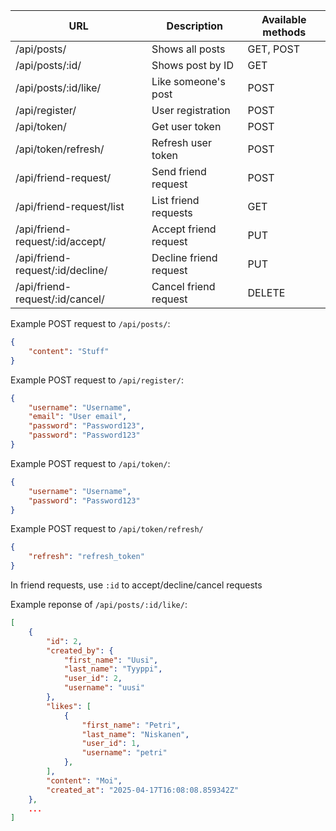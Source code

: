 | URL                                 | Description                  | Available methods |
| ----------------------------------- | ---------------------------- | ----------------- |
| /api/posts/                         | Shows all posts              | GET, POST         |
| /api/posts/:id/                     | Shows post by ID             | GET               |
| /api/posts/:id/like/                | Like someone's post          | POST              |
| /api/register/                      | User registration            | POST              |
| /api/token/                         | Get user token               | POST              |
| /api/token/refresh/                 | Refresh user token           | POST              |
| /api/friend-request/                | Send friend request          | POST              |
| /api/friend-request/list            | List friend requests         | GET               |
| /api/friend-request/:id/accept/     | Accept friend request        | PUT               |
| /api/friend-request/:id/decline/    | Decline friend request       | PUT               |
| /api/friend-request/:id/cancel/     | Cancel friend request        | DELETE            |

Example POST request to ```/api/posts/```:
```json
{
    "content": "Stuff"
}
```

Example POST request to ```/api/register/```:
```json
{
    "username": "Username",
    "email": "User email",
    "password": "Password123",
    "password": "Password123"
}
```

Example POST request to ```/api/token/```:
```json
{
    "username": "Username",
    "password": "Password123"
}
```

Example POST request to ```/api/token/refresh/```
```json
{
    "refresh": "refresh_token"
}
```

In friend requests, use ```:id``` to accept/decline/cancel requests

Example reponse of ```/api/posts/:id/like/```:

```json
[
    {
        "id": 2,
        "created_by": {
            "first_name": "Uusi",
            "last_name": "Tyyppi",
            "user_id": 2,
            "username": "uusi"
        },
        "likes": [
            {
                "first_name": "Petri",
                "last_name": "Niskanen",
                "user_id": 1,
                "username": "petri"
            },
        ],
        "content": "Moi",
        "created_at": "2025-04-17T16:08:08.859342Z"
    },
    ...
]
```